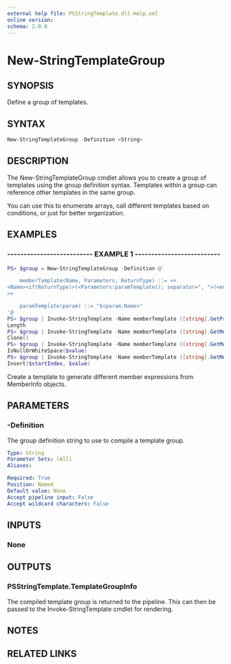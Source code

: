 ```yaml
---
external help file: PSStringTemplate.dll-Help.xml
online version: 
schema: 2.0.0
---
```


# New-StringTemplateGroup

## SYNOPSIS

Define a group of templates.

## SYNTAX

```powershell
New-StringTemplateGroup -Definition <String>
```

## DESCRIPTION

The New-StringTemplateGroup cmdlet allows you to create a group of
templates using the group definition syntax.  Templates within a group
can reference other templates in the same group.

You can use this to enumerate arrays, call different templates based on
conditions, or just for better organization.

## EXAMPLES

### -------------------------- EXAMPLE 1 --------------------------

```powershell
PS> $group = New-StringTemplateGroup -Definition @'

    memberTemplate(Name, Parameters, ReturnType) ::= <<
<Name><if(ReturnType)>(<Parameters:paramTemplate(); separator=", ">)<endif>
>>

    paramTemplate(param) ::= "$<param.Name>"
'@
PS> $group | Invoke-StringTemplate -Name memberTemplate ([string].GetProperty('Length'))
Length
PS> $group | Invoke-StringTemplate -Name memberTemplate ([string].GetMethod('Clone'))
Clone()
PS> $group | Invoke-StringTemplate -Name memberTemplate ([string].GetMethod('IsNullOrWhiteSpace'))
IsNullOrWhiteSpace($value)
PS> $group | Invoke-StringTemplate -Name memberTemplate ([string].GetMethod('Insert'))
Insert($startIndex, $value)
```

Create a template to generate different member expressions from MemberInfo objects.

## PARAMETERS

### -Definition

The group definition string to use to compile a template group.

```yaml
Type: String
Parameter Sets: (All)
Aliases:

Required: True
Position: Named
Default value: None
Accept pipeline input: False
Accept wildcard characters: False
```

## INPUTS

### None

## OUTPUTS

### PSStringTemplate.TemplateGroupInfo

The compiled template group is returned to the pipeline. This can then be passed to
the Invoke-StringTemplate cmdlet for rendering.

## NOTES

## RELATED LINKS
